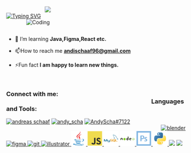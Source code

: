 <br>
<img align="right" src="https://github.com/AndyScha/AndyScha/blob/main/pompo-the-cinephile-typing-fast.gif" width="400" />
<br>
<a href="https://git.io/typing-svg"><img src="https://readme-typing-svg.demolab.com?font=Press+Start+2P&size=12&duration=1000&pause=2000&color=AD1FF7&background=FF1B3C00&center=true&vCenter=true&width=390&height=30&lines=%F0%9F%91%BDWellcome+to+Andy%C2%B4s+Git%F0%9F%91%BD;a+student+from+Berlin" alt="Typing SVG" /></a>


<img align="right" alt="Coding" width="450" src="https://media.tenor.com/JPX5iWzkrfQAAAAd/akudama-drive-anime.gif">

&nbsp;
- 🧠 I’m learning **Java,Figma,React etc.**

- 📫How to reach me **andischaaf96@gmail.com**

- ⚡Fun fact **I am happy to learn new things.**



<br>

<h3 align="left">Connect with me:   &nbsp;&nbsp;&nbsp;&nbsp;&nbsp;&nbsp;&nbsp;&nbsp;&nbsp;&nbsp;&nbsp;&nbsp;&nbsp;&nbsp;&nbsp;&nbsp;&nbsp;&nbsp;&nbsp;&nbsp;&nbsp;&nbsp;&nbsp;&nbsp;&nbsp;&nbsp;&nbsp;&nbsp;&nbsp;&nbsp;&nbsp;&nbsp;&nbsp;&nbsp;&nbsp;&nbsp;&nbsp;&nbsp;&nbsp;&nbsp;&nbsp;&nbsp;&nbsp;&nbsp;&nbsp;&nbsp;&nbsp;&nbsp;&nbsp;&nbsp;&nbsp;&nbsp;&nbsp;&nbsp;&nbsp;&nbsp;&nbsp;&nbsp;&nbsp;&nbsp;&nbsp;&nbsp;&nbsp;&nbsp;&nbsp;&nbsp;&nbsp;&nbsp;&nbsp;&nbsp;&nbsp;&nbsp;&nbsp;&nbsp;&nbsp;&nbsp;&nbsp;&nbsp;&nbsp;&nbsp;&nbsp;&nbsp;&nbsp;&nbsp;&nbsp;&nbsp;&nbsp;&nbsp;&nbsp;&nbsp;&nbsp;&nbsp;&nbsp;&nbsp;&nbsp;&nbsp;&nbsp;&nbsp;&nbsp;&nbsp;&nbsp;Languages and Tools:</h3>

<a href="https://linkedin.com/in/andreas schaaf" target="blank" rel="noreferrer"> <img src="https://raw.githubusercontent.com/rahuldkjain/github-profile-readme-generator/master/src/images/icons/Social/linked-in-alt.svg" alt="andreas schaaf" height="40" width="40" /></a>
<a href="https://instagram.com/andy_scha" target="blank" rel="noreferrer"> <img src="https://raw.githubusercontent.com/rahuldkjain/github-profile-readme-generator/master/src/images/icons/Social/instagram.svg" alt="andy_scha" height="40" width="40" /></a>
<a href="https://discord.gg/AndyScha#7122" target="blank" rel="noreferrer"> <img src="https://raw.githubusercontent.com/rahuldkjain/github-profile-readme-generator/master/src/images/icons/Social/discord.svg" alt="AndyScha#7122" height="40" width="40" /></a>&nbsp;&nbsp;&nbsp;&nbsp;&nbsp;&nbsp;&nbsp;&nbsp;&nbsp;&nbsp;&nbsp;&nbsp;&nbsp;&nbsp;&nbsp;&nbsp;&nbsp;&nbsp;&nbsp;&nbsp;&nbsp;&nbsp;&nbsp;&nbsp;&nbsp;&nbsp;&nbsp;&nbsp;&nbsp;&nbsp;&nbsp;&nbsp;&nbsp;&nbsp;&nbsp;&nbsp;&nbsp;&nbsp;&nbsp;&nbsp;&nbsp;&nbsp;&nbsp;&nbsp;&nbsp;&nbsp;&nbsp;&nbsp;&nbsp;&nbsp;&nbsp;&nbsp;&nbsp;&nbsp;&nbsp;&nbsp;&nbsp;&nbsp;&nbsp;&nbsp;&nbsp;&nbsp;&nbsp;&nbsp;&nbsp;&nbsp;&nbsp;    &nbsp;&nbsp;&nbsp;&nbsp;&nbsp;&nbsp;&nbsp;&nbsp;&nbsp;&nbsp;&nbsp;&nbsp;&nbsp;&nbsp;&nbsp;&nbsp;&nbsp;&nbsp;&nbsp;&nbsp;&nbsp;&nbsp;&nbsp;&nbsp;&nbsp;&nbsp;&nbsp;&nbsp;&nbsp;&nbsp;&nbsp;&nbsp;&nbsp;&nbsp;&nbsp;&nbsp;&nbsp;
<a href="https://www.blender.org/" target="_blank" rel="noreferrer"> <img src="https://download.blender.org/branding/community/blender_community_badge_white.svg" alt="blender" width="40" height="40"/> </a> <a href="https://www.figma.com/" target="_blank" rel="noreferrer"> <img src="https://www.vectorlogo.zone/logos/figma/figma-icon.svg" alt="figma" width="40" height="40"/> </a> 
<a href="https://git-scm.com/" target="_blank" rel="noreferrer"> <img src="https://www.vectorlogo.zone/logos/git-scm/git-scm-icon.svg" alt="git" width="40" height="40"/> </a> 
<a href="https://www.w3.org/html/" target="_blank" rel="noreferrer"> <img src="https://www.vectorlogo.zone/logos/adobe_illustrator/adobe_illustrator-icon.svg" alt="illustrator" width="40" height="40"/> </a> <a href="https://www.java.com" target="_blank" rel="noreferrer"> <img src="https://raw.githubusercontent.com/devicons/devicon/master/icons/java/java-original.svg" alt="java" width="40" height="40"/> </a>
<a href="https://developer.mozilla.org/en-US/docs/Web/JavaScript" target="_blank" rel="noreferrer"> <img src="https://raw.githubusercontent.com/devicons/devicon/master/icons/javascript/javascript-original.svg" alt="javascript" width="40" height="40"/> </a> 
<a href="https://www.mongodb.com/" target="_blank" rel="noreferrer"> <img src="https://raw.githubusercontent.com/devicons/devicon/master/icons/mysql/mysql-original-wordmark.svg" alt="mysql" width="40" height="40"/> </a> 
<a href="https://nodejs.org" target="_blank" rel="noreferrer"> <img src="https://raw.githubusercontent.com/devicons/devicon/master/icons/nodejs/nodejs-original-wordmark.svg" alt="nodejs" width="40" height="40"/> </a> 
<a href="https://www.photoshop.com/en" target="_blank" rel="noreferrer"> <img src="https://raw.githubusercontent.com/devicons/devicon/master/icons/photoshop/photoshop-line.svg" alt="photoshop" width="40" height="40"/> </a> 
<a href="https://www.python.org" target="_blank" rel="noreferrer"> <img src="https://raw.githubusercontent.com/devicons/devicon/master/icons/python/python-original.svg" alt="python" width="40" height="40"/> </a> <a href="https://reactjs.org/" target="_blank" rel="noreferrer">
[![](https://visitcount.itsvg.in/api?id=AndyScha&icon=0&color=0)](https://visitcount.itsvg.in)
 ![](https://github-readme-stats.vercel.app/api/top-langs/?username=AndyScha&theme=midnight-purple&hide_border=false&include_all_commits=true&count_private=true&layout=compact)



